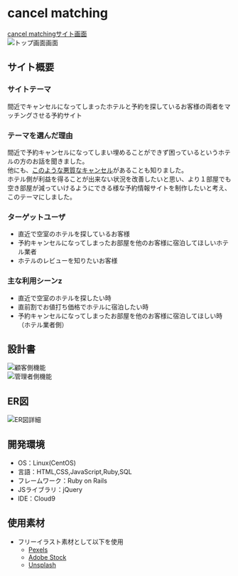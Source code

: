 # cancel matching

[cancel matchingサイト画面](http://3.112.41.195/)<br>
![トップ画面画面](images/top.png)
​
## サイト概要
### サイトテーマ
間近でキャンセルになってしまったホテルと予約を探しているお客様の両者をマッチングさせる予約サイト
​
### テーマを選んだ理由
間近で予約キャンセルになってしまい埋めることができず困っているというホテルの方のお話を聞きました。<br>
他にも、[このような悪質なキャンセル](https://hotel.ymsch.jp/column/cat/no-show.html)があることも知りました。<br>
ホテル側が利益を得ることが出来ない状況を改善したいと思い、より１部屋でも空き部屋が減っていけるようにできる様な予約情報サイトを制作したいと考え、このテーマにしました。
​
### ターゲットユーザ
 - 直近で空室のホテルを探しているお客様
 - 予約キャンセルになってしまったお部屋を他のお客様に宿泊してほしいホテル業者
 - ホテルのレビューを知りたいお客様
​
### 主な利用シーンz
 - 直近で空室のホテルを探したい時
 - 直前割でお値打ち価格でホテルに宿泊したい時
 - 予約キャンセルになってしまったお部屋を他のお客様に宿泊してほしい時（ホテル業者側）
​
## 設計書

![顧客側機能](images/public.png)<br>
![管理者側機能](images/admin.png)

## ER図

![ER図詳細](images/er.png)
​
## 開発環境
- OS：Linux(CentOS)
- 言語：HTML,CSS,JavaScript,Ruby,SQL
- フレームワーク：Ruby on Rails
- JSライブラリ：jQuery
- IDE：Cloud9
​
## 使用素材
- フリーイラスト素材として以下を使用
  - [Pexels](https://www.pexels.com/ja-jp/)
  - [Adobe Stock](https://stock.adobe.com/jp/)
  - [Unsplash](https://unsplash.com/ja)